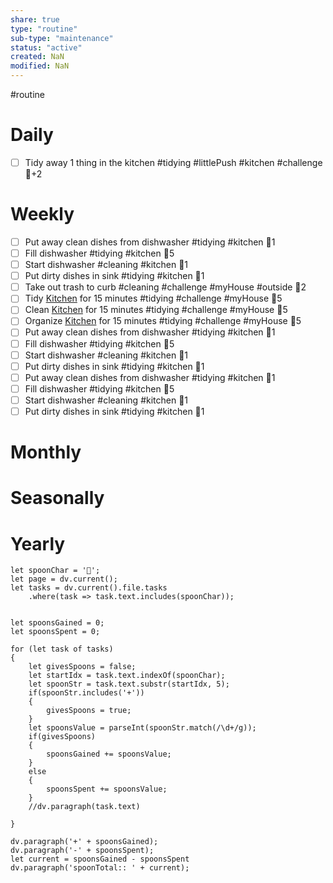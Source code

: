 ```yaml
---
share: true
type: "routine"
sub-type: "maintenance"
status: "active"
created: NaN 
modified: NaN
---
```

  #routine

# Daily
- [ ] Tidy away 1 thing in the kitchen #tidying #littlePush #kitchen #challenge 🥄+2

# Weekly
- [ ] Put away clean dishes from dishwasher #tidying #kitchen 🥄1
- [ ] Fill dishwasher #tidying #kitchen  🥄5
- [ ] Start dishwasher #cleaning #kitchen  🥄1
- [ ] Put dirty dishes in sink #tidying #kitchen  🥄1
- [ ] Take out trash to curb #cleaning #challenge #myHouse #outside 🥄2
- [ ] Tidy [Kitchen](./Kitchen.md) for 15 minutes #tidying #challenge #myHouse 🥄5
- [ ] Clean [Kitchen](./Kitchen.md) for 15 minutes #tidying #challenge #myHouse 🥄5
- [ ] Organize [Kitchen](./Kitchen.md) for 15 minutes #tidying #challenge #myHouse 🥄5
- [ ] Put away clean dishes from dishwasher #tidying #kitchen 🥄1
- [ ] Fill dishwasher #tidying #kitchen  🥄5
- [ ] Start dishwasher #cleaning #kitchen  🥄1
- [ ] Put dirty dishes in sink #tidying #kitchen  🥄1
- [ ] Put away clean dishes from dishwasher #tidying #kitchen 🥄1
- [ ] Fill dishwasher #tidying #kitchen  🥄5
- [ ] Start dishwasher #cleaning #kitchen  🥄1
- [ ] Put dirty dishes in sink #tidying #kitchen  🥄1

# Monthly
# Seasonally
# Yearly

```dataviewjs
let spoonChar = '🥄';
let page = dv.current();
let tasks = dv.current().file.tasks
	.where(task => task.text.includes(spoonChar));


let spoonsGained = 0;
let spoonsSpent = 0;

for (let task of tasks)
{
	let givesSpoons = false;
	let startIdx = task.text.indexOf(spoonChar);
	let spoonStr = task.text.substr(startIdx, 5);
	if(spoonStr.includes('+'))
	{
		givesSpoons = true;
	}
	let spoonsValue = parseInt(spoonStr.match(/\d+/g));
	if(givesSpoons)
	{
		spoonsGained += spoonsValue;
	}		
	else
	{
		spoonsSpent += spoonsValue;
	}
	//dv.paragraph(task.text)
	
}

dv.paragraph('+' + spoonsGained);
dv.paragraph('-' + spoonsSpent);
let current = spoonsGained - spoonsSpent
dv.paragraph('spoonTotal:: ' + current);

